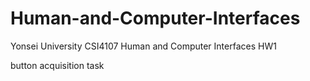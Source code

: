 # Human-and-Computer-Interfaces
Yonsei University CSI4107 Human and Computer Interfaces HW1

button acquisition task
